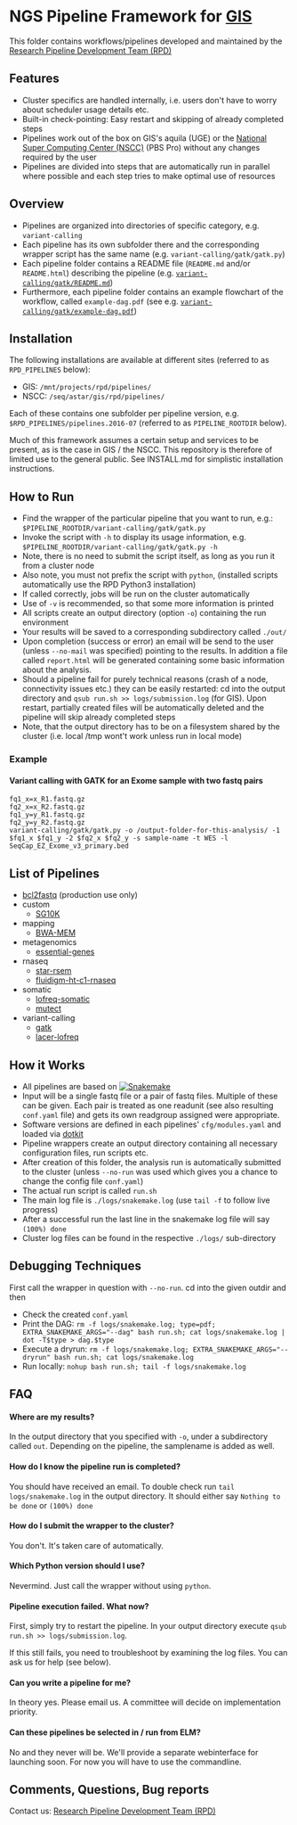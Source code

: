 # NGS Pipeline Framework for [GIS](https://www.a-star.edu.sg/gis/)


This folder contains workflows/pipelines developed and maintained by
the
[Research Pipeline Development Team (RPD)](https://www.a-star.edu.sg/gis/our-science/technology-platforms/scientific-and-research-computing-platform.aspx)


## Features

- Cluster specifics are handled internally, i.e. users don't have to
  worry about scheduler usage details etc.
- Built-in check-pointing: Easy restart and skipping of already
  completed steps
- Pipelines work out of the box on GIS's aquila (UGE) or the
  [National Super Computing Center (NSCC)](http://help.nscc.sg/) (PBS Pro)
  without any changes required by the user
- Pipelines are divided into steps that are automatically run in parallel
  where possible and each step tries to make optimal use of resources

## Overview

- Pipelines are organized into directories of specific category,
  e.g. `variant-calling`
- Each pipeline has its own subfolder there and the corresponding wrapper
  script has the same name
  (e.g. `variant-calling/gatk/gatk.py`)
- Each pipeline folder contains a README file (`README.md` and/or
  `README.html`) describing the pipeline
  (e.g. [`variant-calling/gatk/README.md`](variant-calling/gatk/README.md))
- Furthermore, each pipeline folder contains an example flowchart of
  the workflow, called `example-dag.pdf` (see
  e.g. [`variant-calling/gatk/example-dag.pdf`](variant-calling/gatk/example-dag.pdf))
  
  
## Installation

The following installations are available at different sites (referred to as `RPD_PIPELINES` below):
- GIS: `/mnt/projects/rpd/pipelines/`
- NSCC: `/seq/astar/gis/rpd/pipelines/`

Each of these contains one subfolder per pipeline version,
e.g. `$RPD_PIPELINES/pipelines.2016-07` (referred to as
`PIPELINE_ROOTDIR` below).

Much of this framework assumes a certain setup and services to be
present, as is the case in GIS / the NSCC. This repository is
therefore of limited use to the general public. See INSTALL.md for
simplistic installation instructions.

## How to Run

- Find the wrapper of the particular pipeline that you want to run, e.g.: `$PIPELINE_ROOTDIR/variant-calling/gatk/gatk.py`
- Invoke the script with `-h` to display its usage information, e.g. `$PIPELINE_ROOTDIR/variant-calling/gatk/gatk.py -h`
- Note, there is no need to submit the script itself, as long as you run it from a cluster node
- Also note, you must not prefix the script with `python`,
  (installed scripts automatically use the RPD Python3 installation)
- If called correctly, jobs will be run on the cluster automatically
- Use of `-v` is recommended, so that some more information is printed
- All scripts create an output directory (option `-o`) containing the run environment
- Your results will be saved to a corresponding subdirectory called `./out/`
- Upon completion (success or error) an email will be send to the user
  (unless `--no-mail` was specified) pointing to the results. In addition a file called `report.html`
  will be generated containing some basic information about the
  analysis.
- Should a pipeline fail for purely technical reasons (crash of a
  node, connectivity issues etc.) they can be easily restarted: cd
  into the output directory and `qsub run.sh >>
  logs/submission.log` (for GIS). Upon restart, partially created files will be
  automatically deleted and the pipeline will skip already completed
  steps
- Note, that the output directory has to be on a filesystem shared by
  the cluster (i.e. local /tmp wont't work unless run in local mode)

### Example

#### Variant calling with GATK for an Exome sample with two fastq pairs

    fq1_x=x_R1.fastq.gz
    fq2_x=x_R2.fastq.gz
    fq1_y=y_R1.fastq.gz
    fq2_y=y_R2.fastq.gz    
    variant-calling/gatk/gatk.py -o /output-folder-for-this-analysis/ -1 $fq1_x $fq1_y -2 $fq2_x $fq2_y -s sample-name -t WES -l SeqCap_EZ_Exome_v3_primary.bed


## List of Pipelines


- [bcl2fastq](bcl2fastq/README.md) (production use only)
- custom
  - [SG10K](custom/SG10K/README.md)
- mapping
  - [BWA-MEM](mapping/BWA-MEM/README.md)
- metagenomics
  - [essential-genes](metagenomics/essential-genes/README.md)
- rnaseq
  - [star-rsem](rnaseq/fluidigm-ht-c1-rnaseq/README.md)
  - [fluidigm-ht-c1-rnaseq](rnaseq/star-rsem/README.md)
- somatic
  - [lofreq-somatic](somatic/lofreq-somatic/README.md)
  - [mutect](somatic/mutect/README.md)
- variant-calling
  - [gatk](variant-calling/gatk/README.md)
  - [lacer-lofreq](variant-calling/lacer-lofreq/README.md)

## How it Works

- All pipelines are based on [![Snakemake](https://img.shields.io/badge/snakemake-≥3.5.2-brightgreen.svg?style=flat-square)](http://snakemake.bitbucket.org)
- Input will be a single fastq file or a pair of fastq files. Multiple of these can
  be given. Each pair is treated as one readunit (see also resulting
  `conf.yaml` file) and gets its own readgroup assigned were
  appropriate.
- Software versions are defined in each pipelines' `cfg/modules.yaml`
  and loaded via [dotkit](https://computing.llnl.gov/?set=jobs&page=dotkit)
- Pipeline wrappers create an output directory containing all
  necessary configuration files, run scripts etc.
- After creation of this folder, the analysis run is automatically submitted to the cluster
 (unless `--no-run` was used which gives you a chance to change the config file `conf.yaml`)
- The actual run script is called `run.sh`
- The main log file is `./logs/snakemake.log` (use `tail -f` to follow live progress)
- After a successful run the last line in the snakemake log file will
  say `(100%) done`
- Cluster log files can be found in the respective `./logs/` sub-directory


## Debugging Techniques

First call the wrapper in question with `--no-run`. cd into the given outdir and then
- Check the created `conf.yaml`
- Print the DAG: `rm -f logs/snakemake.log; type=pdf; EXTRA_SNAKEMAKE_ARGS="--dag" bash run.sh; cat logs/snakemake.log | dot -T$type > dag.$type`
- Execute a dryrun: `rm -f logs/snakemake.log; EXTRA_SNAKEMAKE_ARGS="--dryrun" bash run.sh; cat logs/snakemake.log`
- Run locally: `nohup bash run.sh; tail -f logs/snakemake.log`




## FAQ

#### Where are my results?

In the output directory that you specified with `-o`, under a
subdirectory called `out`. Depending on the pipeline, the samplename
is added as well.

#### How do I know the pipeline run is completed?

You should have received an email. To double check run `tail
logs/snakemake.log` in the output directory. It should either say
`Nothing to be done` or `(100%) done`

#### How do I submit the wrapper to the cluster?

You don't. It's taken care of automatically.

#### Which Python version should I use?

Nevermind. Just call the wrapper without using `python`.

#### Pipeline execution failed. What now?

First, simply try to restart the pipeline. In your output directory
execute `qsub run.sh >> logs/submission.log`.

If this still fails, you need to troubleshoot by examining the log
files. You can ask us for help (see below).

#### Can you write a pipeline for me?

In theory yes. Please email us. A committee will decide on
implementation priority.

#### Can these pipelines be selected in / run from ELM?

No and they never will be. We'll provide a separate webinterface for
launching soon.  For now you will have to use the commandline.

## Comments, Questions, Bug reports

Contact us: [Research Pipeline Development Team (RPD)](mailto:rpd@gis.a-star.edu.sg)
